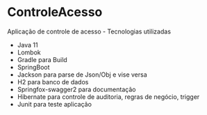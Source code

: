# ControleAcesso
Aplicação de controle de acesso - Tecnologias utilizadas

- Java 11
- Lombok 
- Gradle para Build
- SpringBoot
- Jackson para parse de Json/Obj e vise versa
- H2 para banco de dados
- Springfox-swagger2 para documentação
- Hibernate para controle de auditoria, regras de negócio, trigger
- Junit para teste aplicação
